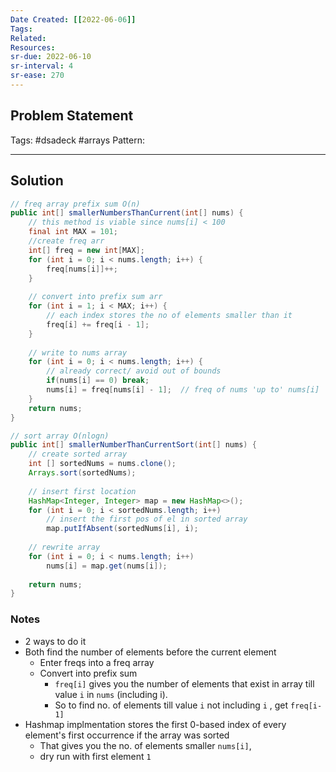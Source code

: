 ```yaml
---
Date Created: [[2022-06-06]]
Tags: 
Related: 
Resources: 
sr-due: 2022-06-10
sr-interval: 4
sr-ease: 270
---
```


## Problem Statement


Tags:  #dsadeck  #arrays
Pattern: 

---

## Solution
``` java
// freq array prefix sum O(n)
public int[] smallerNumbersThanCurrent(int[] nums) {
	// this method is viable since nums[i] < 100
	final int MAX = 101;
	//create freq arr
	int[] freq = new int[MAX];
	for (int i = 0; i < nums.length; i++) {
		freq[nums[i]]++;
	}
	
	// convert into prefix sum arr
	for (int i = 1; i < MAX; i++) {
		// each index stores the no of elements smaller than it
		freq[i] += freq[i - 1];
	}
	
	// write to nums array
	for (int i = 0; i < nums.length; i++) {
		// already correct/ avoid out of bounds
		if(nums[i] == 0) break; 
		nums[i] = freq[nums[i] - 1];  // freq of nums 'up to' nums[i]
	}
	return nums;
}

// sort array O(nlogn)
public int[] smallerNumberThanCurrentSort(int[] nums) {
	// create sorted array
	int [] sortedNums = nums.clone();
	Arrays.sort(sortedNums);
	
	// insert first location
	HashMap<Integer, Integer> map = new HashMap<>();
	for (int i = 0; i < sortedNums.length; i++)
		// insert the first pos of el in sorted array
		map.putIfAbsent(sortedNums[i], i);
	
	// rewrite array
	for (int i = 0; i < nums.length; i++)
		nums[i] = map.get(nums[i]);
	
	return nums;
}
```

### Notes
- 2 ways to do it
- Both find the number of elements before the current element
	- Enter freqs into a freq array
	- Convert into prefix sum
		- `freq[i]` gives you the number of elements that exist in array till value `i` in `nums` (including i). 
		- So to find no. of elements till value `i` not including `i` , get `freq[i-1]`
- Hashmap implmentation stores the first 0-based index of every element's first occurrence if the array was sorted
	- That gives you the no. of elements smaller `nums[i]`, 
	- dry run with first element `1`
